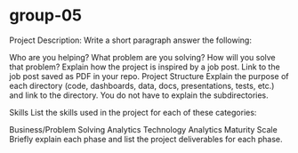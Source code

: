 # group-05


Project Description:
Write a short paragraph answer the following:

Who are you helping?
What problem are you solving?
How will you solve that problem?
Explain how the project is inspired by a job post. Link to the job post saved as PDF in your repo.
Project Structure
Explain the purpose of each directory (code, dashboards, data, docs, presentations, tests, etc.) and link to the directory. You do not have to explain the subdirectories.

Skills
List the skills used in the project for each of these categories:

Business/Problem Solving
Analytics
Technology
Analytics Maturity Scale
Briefly explain each phase and list the project deliverables for each phase.

